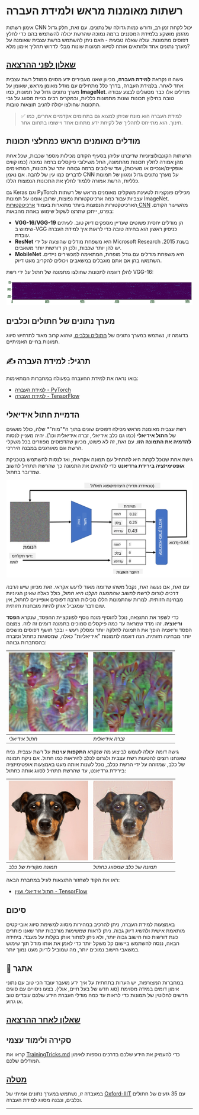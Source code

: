 <!--
CO_OP_TRANSLATOR_METADATA:
{
  "original_hash": "178c0b5ee5395733eb18aec51e71a0a9",
  "translation_date": "2025-09-23T10:17:12+00:00",
  "source_file": "lessons/4-ComputerVision/08-TransferLearning/README.md",
  "language_code": "he"
}
-->
# רשתות מאומנות מראש ולמידת העברה

אימון רשתות CNN יכול לקחת זמן רב, ודורש כמות גדולה של נתונים. עם זאת, חלק גדול מהזמן מושקע בלמידת המסננים ברמה נמוכה שהרשת יכולה להשתמש בהם כדי לחלץ דפוסים מתמונות. עולה שאלה טבעית - האם ניתן להשתמש ברשת עצבית שאומנה על מערך נתונים אחד ולהתאים אותה לסיווג תמונות שונות מבלי לדרוש תהליך אימון מלא?

## [שאלון לפני ההרצאה](https://ff-quizzes.netlify.app/en/ai/quiz/15)

גישה זו נקראת **למידת העברה**, מכיוון שאנו מעבירים ידע מסוים ממודל רשת עצבית אחד לאחר. בלמידת העברה, בדרך כלל מתחילים עם מודל מאומן מראש, שאומן על מערך נתונים גדול של תמונות, כמו **ImageNet**. מודלים אלו כבר מסוגלים לבצע עבודה טובה בחילוץ תכונות שונות מתמונות כלליות, ובמקרים רבים בניית מסווג על גבי התכונות שחולצו יכולה להניב תוצאות טובות.

> ✅ למידת העברה הוא מונח שניתן למצוא גם בתחומים אקדמיים אחרים, כמו חינוך. הוא מתייחס לתהליך של לקיחת ידע מתחום אחד ויישומו בתחום אחר.

## מודלים מאומנים מראש כמחלצי תכונות

הרשתות הקונבולוציוניות שדיברנו עליהן בסעיף הקודם מכילות מספר שכבות, שכל אחת מהן אמורה לחלץ תכונות מהתמונה, החל משילובי פיקסלים ברמה נמוכה (כמו קווים אופקיים/אנכיים או משיכות), ועד שילובים ברמה גבוהה יותר של תכונות, המתאימים לדברים כמו עין של להבה. אם נאמן CNN על מערך נתונים גדול ומגוון של תמונות כלליות, הרשת אמורה ללמוד לחלץ את התכונות הנפוצות הללו.

גם Keras וגם PyTorch מכילים פונקציות לטעינת משקלים מאומנים מראש של רשתות עצביות עבור כמה ארכיטקטורות נפוצות, שרובן אומנו על תמונות ImageNet. הארכיטקטורות הנפוצות ביותר מתוארות בעמוד [ארכיטקטורות CNN](../07-ConvNets/CNN_Architectures.md) מהשיעור הקודם. בפרט, ייתכן שתרצו לשקול שימוש באחת מהבאות:

* **VGG-16/VGG-19** הן מודלים יחסית פשוטים שעדיין מספקים דיוק טוב. לעיתים שימוש ב-VGG כניסיון ראשון הוא בחירה טובה כדי לראות איך למידת העברה עובדת.
* **ResNet** היא משפחת מודלים שהוצעה על ידי Microsoft Research בשנת 2015. יש להן יותר שכבות, ולכן הן דורשות יותר משאבים.
* **MobileNet** היא משפחת מודלים עם גודל מופחת, המתאימה למכשירים ניידים. השתמשו בהן אם אתם מוגבלים במשאבים ויכולים להקריב מעט דיוק.

להלן דוגמה לתכונות שחולצו מתמונה של חתול על ידי רשת VGG-16:

![תכונות שחולצו על ידי VGG-16](../../../../../translated_images/features.6291f9c7ba3a0b951af88fc9864632b9115365410765680680d30c927dd67354.he.png)

## מערך נתונים של חתולים וכלבים

בדוגמה זו, נשתמש במערך נתונים של [חתולים וכלבים](https://www.microsoft.com/download/details.aspx?id=54765&WT.mc_id=academic-77998-cacaste), שהוא קרוב מאוד לתרחיש סיווג תמונות בחיים האמיתיים.

## ✍️ תרגיל: למידת העברה

בואו נראה את למידת ההעברה בפעולה במחברות המתאימות:

* [למידת העברה - PyTorch](TransferLearningPyTorch.ipynb)
* [למידת העברה - TensorFlow](TransferLearningTF.ipynb)

## הדמיית חתול אידיאלי

רשת עצבית מאומנת מראש מכילה דפוסים שונים בתוך ה*"מוח"* שלה, כולל מושגים של **חתול אידיאלי** (כמו גם כלב אידיאלי, זברה אידיאלית וכו'). יהיה מעניין לנסות **להדמיה את התמונה הזו**. עם זאת, זה לא פשוט, מכיוון שהדפוסים מפוזרים בכל משקלי הרשת וגם מאורגנים במבנה היררכי.

גישה אחת שנוכל לקחת היא להתחיל עם תמונה אקראית, ואז לנסות להשתמש בטכניקת **אופטימיזציה בירידת גרדיאנט** כדי להתאים את התמונה כך שהרשת תתחיל לחשוב שמדובר בחתול.

![לולאת אופטימיזציה של תמונה](../../../../../translated_images/ideal-cat-loop.999fbb8ff306e044f997032f4eef9152b453e6a990e449bbfb107de2493cc37e.he.png)

עם זאת, אם נעשה זאת, נקבל משהו שדומה מאוד לרעש אקראי. זאת מכיוון ש*יש הרבה דרכים לגרום לרשת לחשוב שהתמונה הקלט היא חתול*, כולל כאלה שאינן הגיוניות מבחינה חזותית. למרות שהתמונות הללו מכילות הרבה דפוסים אופייניים לחתול, אין שום דבר שמגביל אותן להיות מובחנות חזותית.

כדי לשפר את התוצאה, נוכל להוסיף מונח נוסף לפונקציית ההפסד, שנקרא **הפסד וריאציה**. זהו מדד שמראה עד כמה פיקסלים סמוכים בתמונה דומים זה לזה. צמצום הפסד וריאציה הופך את התמונה לחלקה יותר ומסלק רעש - ובכך חושף דפוסים מושכים יותר מבחינה חזותית. הנה דוגמה לתמונות "אידיאליות" כאלה, שמסווגות כחתול וכזברה בהסתברות גבוהה:

![חתול אידיאלי](../../../../../translated_images/ideal-cat.203dd4597643d6b0bd73038b87f9c0464322725e3a06ab145d25d4a861c70592.he.png) | ![זברה אידיאלית](../../../../../translated_images/ideal-zebra.7f70e8b54ee15a7a314000bb5df38a6cfe086ea04d60df4d3ef313d046b98a2b.he.png)
-----|-----
 *חתול אידיאלי* | *זברה אידיאלית*

גישה דומה יכולה לשמש לביצוע מה שנקרא **התקפות עוינות** על רשת עצבית. נניח שאנחנו רוצים להטעות רשת עצבית ולגרום לכלב להיראות כמו חתול. אם ניקח תמונה של כלב, שמזוהה על ידי הרשת ככלב, נוכל לשנות אותה מעט באמצעות אופטימיזציה בירידת גרדיאנט, עד שהרשת תתחיל לסווג אותה כחתול:

![תמונה של כלב](../../../../../translated_images/original-dog.8f68a67d2fe0911f33041c0f7fce8aa4ea919f9d3917ec4b468298522aeb6356.he.png) | ![תמונה של כלב שמסווג כחתול](../../../../../translated_images/adversarial-dog.d9fc7773b0142b89752539bfbf884118de845b3851c5162146ea0b8809fc820f.he.png)
-----|-----
*תמונה מקורית של כלב* | *תמונה של כלב שמסווג כחתול*

ראו את הקוד לשחזור התוצאות לעיל במחברת הבאה:

* [חתול אידיאלי ועוין - TensorFlow](AdversarialCat_TF.ipynb)

## סיכום

באמצעות למידת העברה, ניתן להרכיב במהירות מסווג למשימת סיווג אובייקטים מותאמת אישית ולהשיג דיוק גבוה. ניתן לראות שמשימות מורכבות יותר שאנו פותרים כעת דורשות כוח חישוב גבוה יותר, ולא ניתן לפתור אותן בקלות על מעבד. ביחידה הבאה, ננסה להשתמש ביישום קל משקל יותר כדי לאמן את אותו מודל תוך שימוש במשאבי חישוב נמוכים יותר, מה שמוביל לדיוק מעט נמוך יותר.

## 🚀 אתגר

במחברות המצורפות, יש הערות בתחתית על איך ידע מועבר עובד הכי טוב עם נתוני אימון דומים במידה מסוימת (סוג חדש של בעל חיים, אולי). בצעו ניסויים עם סוגים חדשים לחלוטין של תמונות כדי לראות עד כמה מודלי העברת הידע שלכם עובדים טוב או גרוע.

## [שאלון לאחר ההרצאה](https://ff-quizzes.netlify.app/en/ai/quiz/16)

## סקירה ולימוד עצמי

קראו את [TrainingTricks.md](TrainingTricks.md) כדי להעמיק את הידע שלכם בדרכים נוספות לאימון המודלים שלכם.

## [מטלה](lab/README.md)

במעבדה זו, נשתמש במערך נתונים אמיתי של [Oxford-IIIT](https://www.robots.ox.ac.uk/~vgg/data/pets/) עם 35 גזעים של חתולים וכלבים, ונבנה מסווג למידת העברה.

---


